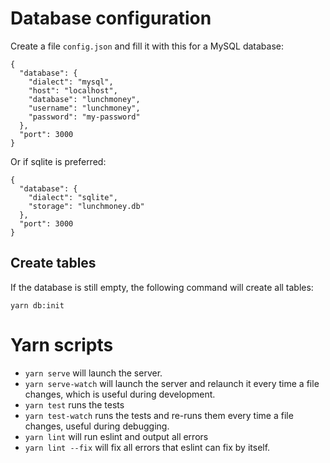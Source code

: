 
# Database configuration

Create a file `config.json` and fill it with this for a MySQL database:

    {
      "database": {
        "dialect": "mysql",
        "host": "localhost",
        "database": "lunchmoney",
        "username": "lunchmoney",
        "password": "my-password"
      },
      "port": 3000
    }

Or if sqlite is preferred:

    {
      "database": {
        "dialect": "sqlite",
        "storage": "lunchmoney.db"
      },
      "port": 3000
    }

## Create tables

If the database is still empty, the following command will create all tables:

    yarn db:init

# Yarn scripts

- `yarn serve` will launch the server.
- `yarn serve-watch` will launch the server and relaunch it every time a file
  changes, which is useful during development.
- `yarn test` runs the tests 
- `yarn test-watch` runs the tests and re-runs them every time a file changes,
  useful during debugging.
- `yarn lint` will run eslint and output all errors
- `yarn lint --fix` will fix all errors that eslint can fix by itself.
